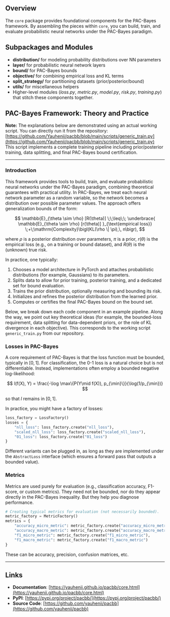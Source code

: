 ## Overview
The `core` package provides foundational components for the PAC-Bayes framework. By assembling the pieces within `core`, you can build, train, and evaluate
probabilistic neural networks under the PAC-Bayes paradigm.

## Subpackages and Modules
- **distribution/** for modeling probability distributions over NN parameters
- **layer/** for probabilistic neural network layers
- **bound/** for PAC-Bayes bounds
- **objective/** for combining empirical loss and KL terms
- **split_strategy/** for partitioning datasets (prior/posterior/bound)
- **utils/** for miscellaneous helpers
- Higher-level modules (*loss.py*, *metric.py*, *model.py*, *risk.py*, *training.py*)
  that stitch these components together.

## PAC-Bayes Framework: Theory and Practice

**Note:** The explanations below are demonstrated using an actual working script. You can directly run it from the repository:  
[https://github.com/Yauhenii/pacbb/blob/main/scripts/generic_train.py](https://github.com/Yauhenii/pacbb/blob/main/scripts/generic_train.py)  
This script implements a complete training pipeline including prior/posterior training, data splitting, and final PAC-Bayes bound certification.

---

### Introduction

This framework provides tools to build, train, and evaluate probabilistic neural networks under the PAC-Bayes paradigm, combining theoretical guarantees with practical utility. In PAC-Bayes, we treat each neural network parameter as a random variable, so the network becomes a distribution over possible parameter values. The approach offers generalization bounds of the form:

$$
\mathbb{E}_{\theta \sim \rho} [R(\theta)] 
\;\;\leq\;\;
\underbrace{ \mathbb{E}_{\theta \sim \rho} [r(\theta)] }_{\text{empirical loss}}
\;+\;\mathrm{Complexity}\bigl(KL(\rho \| \pi),\, n\bigr),
$$

where $\rho$ is a posterior distribution over parameters, 
$\pi$ is a prior, $r(\theta)$ is the empirical loss 
(e.g., on a training or bound dataset), and 
$R(\theta)$ is the (unknown) true risk.

In practice, one typically:

1. Chooses a model architecture in PyTorch and attaches probabilistic distributions (for example, Gaussians) to its parameters.  
2. Splits data to allow for prior training, posterior training, and a dedicated set for bound evaluation.  
3. Trains the prior distribution, optionally measuring and bounding its risk.  
4. Initializes and refines the posterior distribution from the learned prior.  
5. Computes or certifies the final PAC-Bayes bound on the bound set.

Below, we break down each code component in an example pipeline. Along the way, we point out key theoretical ideas (for example, the bounded-loss requirement, data splitting for data-dependent priors, or the role of KL divergence in each objective). This corresponds to the working script `generic_train.py` from our repository.


### Losses in PAC-Bayes

A core requirement of PAC-Bayes is that the loss function must be bounded, typically in $[0,1]$. For classification, the 0-1 loss is a natural choice but is not differentiable. Instead, implementations often employ a bounded negative log-likelihood:

$$
l(f(X), Y) = \frac{-\log \max\{P(Y\mid f(X)), p_{\min}\}}{\log(1/p_{\min})}
$$

so that $l$ remains in $[0,1]$.

In practice, you might have a factory of losses:
```python
loss_factory = LossFactory()
losses = {
    "nll_loss": loss_factory.create("nll_loss"),
    "scaled_nll_loss": loss_factory.create("scaled_nll_loss"),
    "01_loss": loss_factory.create("01_loss")
}
```
Different variants can be plugged in, as long as they are implemented under the `AbstractLoss` interface (which ensures a forward pass that outputs a bounded value).

### Metrics

Metrics are used purely for evaluation (e.g., classification accuracy, F1-score, or custom metrics). They need not be bounded, nor do they appear directly in the PAC-Bayes inequality. But they help you diagnose performance.

```python
# Creating typical metrics for evaluation (not necessarily bounded).
metric_factory = MetricFactory()
metrics = {
    "accuracy_micro_metric": metric_factory.create("accuracy_micro_metric"),
    "accuracy_macro_metric": metric_factory.create("accuracy_macro_metric"),
    "f1_micro_metric": metric_factory.create("f1_micro_metric"),
    "f1_macro_metric": metric_factory.create("f1_macro_metric")
}
```

These can be accuracy, precision, confusion matrices, etc.

---

## Links

- **Documentation**: [https://yauhenii.github.io/pacbb/core.html](https://yauhenii.github.io/pacbb/core.html)
- **PyPI**: [https://pypi.org/project/pacbb/](https://pypi.org/project/pacbb/)
- **Source Code**: [https://github.com/yauhenii/pacbb](https://github.com/yauhenii/pacbb)

